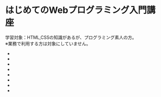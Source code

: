 はじめてのWebプログラミング入門講座
====
学習対象：HTML,CSSの知識があるが、プログラミング素人の方。  
※業務で利用する方は対象にしていません。

+ [Lesson1]:プログラムの基本
+ [Lesson2]:環境の構築
+ [Lesson3]:PHPによるWebプログラミング
+ [Lesson4]:データベース
+ [Lesson5]:フロントエンド
+ [Lesson6]:ajax(非同期通信)
+ [Lesson7]:SPA(シングルページアプリケーション)とHTML5アプリ
+ [Lesson8]:HTML5によるスマフォアプリ

  [Lesson1]: https://github.com/shogirin/acthouse_pg_shortclass/wiki/Lesson1
  [Lesson2]: https://github.com/shogirin/acthouse_pg_shortclass/wiki/Lesson2
  [Lesson3]: https://github.com/shogirin/acthouse_pg_shortclass/wiki/Lesson3
  [Lesson4]: https://github.com/shogirin/acthouse_pg_shortclass/wiki/Lesson4
  [Lesson5]: https://github.com/shogirin/acthouse_pg_shortclass/wiki/Lesson5
  [Lesson6]: https://github.com/shogirin/acthouse_pg_shortclass/wiki/Lesson6
  [Lesson7]: https://github.com/shogirin/acthouse_pg_shortclass/wiki/Lesson7
  [Lesson8]: https://github.com/shogirin/acthouse_pg_shortclass/wiki/Lesson8
